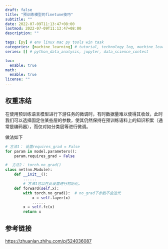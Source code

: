 ```yaml
---
draft: false
title: "预训练模型的finetune技巧"
subtitle: ""
date: 2022-07-09T11:13:47+08:00
lastmod: 2022-07-09T11:13:47+08:00
description: ""

tags: [py] # env linux mac py tools win task
categories: [machine_learning] # tutorial, technology_log, machine_learning, nlp
series: [] # python_data_analysis, jupyter, data_science_contest

toc:
  enable: true
math:
  enable: true
license: ""
---
```


## 权重冻结

在使用预训练语言模型进行下游任务的微调时，有时数据量难以使得其收敛，此时我们可以选择固定住某些层的参数，使其仍然保持在预训练语料上的知识积累（通常是编码器），而仅对如分类层等进行微调。

做法如下

```python
# 方法1： 设置requires_grad = False
for param in model.parameters():
    param.requires_grad = False

#  方法2： torch.no_grad()
class net(nn.Module):
    def __init__():
        ......
        # 方法1可以在此设置进行初始化。
    def forward(self.x):
        with torch.no_grad():  # no_grad下参数不会迭代 
            x = self.layer(x)
            ......
        x = self.fc(x)
        return x

```



## 参考链接

https://zhuanlan.zhihu.com/p/524036087
